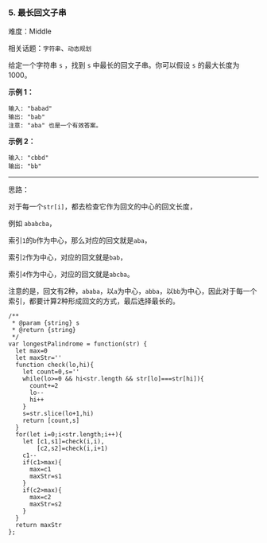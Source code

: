 ### 5. 最长回文子串

难度：Middle

相关话题：`字符串`、`动态规划`

给定一个字符串  `s` ，找到  `s`  中最长的回文子串。你可以假设 `s`  的最大长度为 1000。



**示例 1：** 



```
输入: "babad"
输出: "bab"
注意: "aba" 也是一个有效答案。
```


**示例 2：** 



```
输入: "cbbd"
输出: "bb"
```



-----

思路：

对于每一个`str[i]`，都去检查它作为回文的中心的回文长度，

例如 `ababcba`，

索引`1`的`b`作为中心，那么对应的回文就是`aba`，

索引`2`作为中心，对应的回文就是`bab`，

索引`4`作为中心，对应的回文就是`abcba`。

注意的是，回文有2种，`ababa`，以`a`为中心，`abba`，以`bb`为中心，因此对于每一个索引，都要计算2种形成回文的方式，最后选择最长的。

```
/**
 * @param {string} s
 * @return {string}
 */
var longestPalindrome = function(str) {
  let max=0
  let maxStr=''
  function check(lo,hi){
    let count=0,s=''
    while(lo>=0 && hi<str.length && str[lo]===str[hi]){
      count+=2
      lo--
      hi++
    }
    s=str.slice(lo+1,hi)
    return [count,s]
  }
  for(let i=0;i<str.length;i++){
    let [c1,s1]=check(i,i),
        [c2,s2]=check(i,i+1)
    c1--
    if(c1>max){
      max=c1
      maxStr=s1
    }
    if(c2>max){
      max=c2
      maxStr=s2
    }
  }
  return maxStr
};
```

